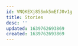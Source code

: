 ```yaml
---
id: VNQKEXj85Smk5mEfJ0v1g
title: Stories
desc: ''
updated: 1639762693869
created: 1639762693869
---
```


